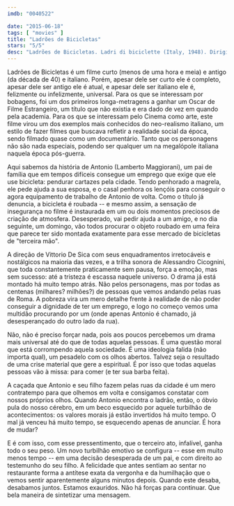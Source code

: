 ```yaml
---
imdb: "0040522"

date: "2015-06-18"
tags: [ "movies" ]
title: "Ladrões de Bicicletas"
stars: "5/5"
desc: "Ladrões de Bicicletas. Ladri di biciclette (Italy, 1948). Dirigido por Vittorio De Sica. Escrito por Cesare Zavattini, Luigi Bartolini, Oreste Biancoli, Suso Cecchi D'Amico, Vittorio De Sica, Adolfo Franci, Gherardo Gherardi, Gerardo Guerrieri, Cesare Zavattini. Com Lamberto Maggiorani, Enzo Staiola, Lianella Carell, Gino Saltamerenda, Vittorio Antonucci, Giulio Chiari, Elena Altieri, Carlo Jachino, Michele Sakara."
---
```

Ladrões de Bicicletas é um filme curto (menos de uma hora e meia) e antigo (da década de 40) e italiano. Porém, apesar dele ser curto ele é completo, apesar dele ser antigo ele é atual, e apesar dele ser italiano ele é, felizmente ou infelizmente, universal. Para os que se interessam por bobagens, foi um dos primeiros longa-metragens a ganhar um Oscar de Filme Estrangeiro, um título que não existia e era dado de vez em quando pela academia. Para os que se interessam pelo Cinema como arte, este filme virou um dos exemplos mais conhecidos do neo-realismo italiano, um estilo de fazer filmes que buscava refletir a realidade social da época, sendo filmado quase como um documentário. Tanto que os personagens não são nada especiais, podendo ser qualquer um na megalópole italiana naquela época pós-guerra.

Aqui sabemos da história de Antonio (Lamberto Maggiorani), um pai de família que em tempos difíceis consegue um emprego que exige que ele use bicicleta: pendurar cartazes pela cidade. Tendo penhorado a magrela, ele pede ajuda a sua esposa, e o casal penhora os lençóis para conseguir o agora equipamento de trabalho de Antonio de volta. Como o título já denuncia, a bicicleta é roubada -- e mesmo assim, a sensação de insegurança no filme é instaurada em um ou dois momentos preciosos de criação de atmosfera. Desesperado, vai pedir ajuda a um amigo, e no dia seguinte, um domingo, vão todos procurar o objeto roubado em uma feira que parece ter sido montada exatamente para esse mercado de bicicletas de "terceira mão".

A direção de Vittorio De Sica com seus enquadramentos irretocáveis e nostálgicos na maioria das vezes, e a trilha sonora de Alessandro Cicognini, que toda constantemente praticamente sem pausa, força a emoção, mas sem sucesso: até a tristeza é escassa naquele universo. O drama já está montado há muito tempo atrás. Não pelos personagens, mas por todas as centenas (milhares? milhões?) de pessoas que vemos andando pelas ruas de Roma. A pobreza vira um mero detalhe frente à realidade de não poder conseguir a dignidade de ter um emprego, e logo no começo vemos uma multidão procurando por um (onde apenas Antonio é chamado, já desesperançado do outro lado da rua).

Não, não é preciso forçar nada, pois aos poucos percebemos um drama mais universal até do que de todas aquelas pessoas. É uma questão moral que está corrompendo aquela sociedade. É uma ideologia falida (não importa qual), um pesadelo com os olhos abertos. Talvez seja o resultado de uma crise material que gere a espiritual. É por isso que todas aquelas pessoas vão à missa: para comer (e ter sua barba feita).

A caçada que Antonio e seu filho fazem pelas ruas da cidade é um mero contratempo para que olhemos em volta e consigamos constatar com nossos próprios olhos. Quando Antonio encontra o ladrão, então, o óbvio pula do nosso cérebro, em um beco esquecido por aquele turbilhão de acontecimentos: os valores morais já estão invertidos há muito tempo. O mal já venceu há muito tempo, se esquecendo apenas de anunciar. É hora de mudar?

E é com isso, com esse pressentimento, que o terceiro ato, infalível, ganha todo o seu peso. Um novo turbilhão emotivo se configura -- esse em muito menos tempo -- em uma decisão desesperada de um pai, e com direito ao testemunho do seu filho. A felicidade que antes sentiam ao sentar no restaurante forma a antítese exata da vergonha e da humilhação que o vemos sentir aparentemente alguns minutos depois. Quando este desaba, desabamos juntos. Estamos exauridos. Não há forças para continuar. Que bela maneira de sintetizar uma mensagem.
